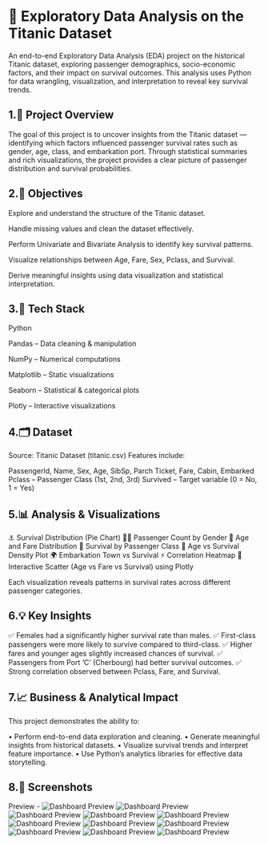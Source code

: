 # 🚢 Exploratory Data Analysis on the Titanic Dataset

An end-to-end Exploratory Data Analysis (EDA) project on the historical Titanic dataset, exploring passenger demographics, socio-economic factors, and their impact on survival outcomes. This analysis uses Python for data wrangling, visualization, and interpretation to reveal key survival trends.

## 1.📌 Project Overview

The goal of this project is to uncover insights from the Titanic dataset — identifying which factors influenced passenger survival rates such as gender, age, class, and embarkation port.
Through statistical summaries and rich visualizations, the project provides a clear picture of passenger distribution and survival probabilities.

## 2.🎯 Objectives

Explore and understand the structure of the Titanic dataset.

Handle missing values and clean the dataset effectively.

Perform Univariate and Bivariate Analysis to identify key survival patterns.

Visualize relationships between Age, Fare, Sex, Pclass, and Survival.

Derive meaningful insights using data visualization and statistical interpretation.

## 3.🧰 Tech Stack

Python

Pandas – Data cleaning & manipulation

NumPy – Numerical computations

Matplotlib – Static visualizations

Seaborn – Statistical & categorical plots

Plotly – Interactive visualizations

## 4.🗂️ Dataset

Source: Titanic Dataset (titanic.csv)
Features include:

PassengerId, Name, Sex, Age, SibSp, Parch
Ticket, Fare, Cabin, Embarked
Pclass – Passenger Class (1st, 2nd, 3rd)
Survived – Target variable (0 = No, 1 = Yes)

## 5.📊 Analysis & Visualizations

⚓ Survival Distribution (Pie Chart)
👩‍🦰 Passenger Count by Gender
🎂 Age and Fare Distribution
💺 Survival by Passenger Class
🧒 Age vs Survival Density Plot
🌍 Embarkation Town vs Survival
⚡ Correlation Heatmap
🧭 Interactive Scatter (Age vs Fare vs Survival) using Plotly

Each visualization reveals patterns in survival rates across different passenger categories.

## 6.💡 Key Insights

✅ Females had a significantly higher survival rate than males.
✅ First-class passengers were more likely to survive compared to third-class.
✅ Higher fares and younger ages slightly increased chances of survival.
✅ Passengers from Port ‘C’ (Cherbourg) had better survival outcomes.
✅ Strong correlation observed between Pclass, Fare, and Survival.

## 7.📈 Business & Analytical Impact

This project demonstrates the ability to:

• Perform end-to-end data exploration and cleaning.
• Generate meaningful insights from historical datasets.
• Visualize survival trends and interpret feature importance.
• Use Python’s analytics libraries for effective data storytelling.

## 8.📸 Screenshots

Preview -
           ![Dashboard Preview](https://github.com/ravisaini007/SCT_DS_2/blob/main/snapshot%20-1.png)
          ![Dashboard Preview](https://github.com/ravisaini007/SCT_DS_2/blob/main/snapshot%20-2.png)
          ![Dashboard Preview](https://github.com/ravisaini007/SCT_DS_2/blob/main/snapshot%20-3.png)
          ![Dashboard Preview](https://github.com/ravisaini007/SCT_DS_2/blob/main/snapshot%20-4.png)
          ![Dashboard Preview](https://github.com/ravisaini007/SCT_DS_2/blob/main/snapshot%20-5.png)
          ![Dashboard Preview](https://github.com/ravisaini007/SCT_DS_2/blob/main/snapshot%20-6.png)
          ![Dashboard Preview](https://github.com/ravisaini007/SCT_DS_2/blob/main/snapshot%20-7.png)
          ![Dashboard Preview](https://github.com/ravisaini007/SCT_DS_2/blob/main/snapshot%20-8.png)
          ![Dashboard Preview](https://github.com/ravisaini007/SCT_DS_2/blob/main/snapshot%20-9.png)
          ![Dashboard Preview](https://github.com/ravisaini007/SCT_DS_2/blob/main/snapshot%20-10.png)
          ![Dashboard Preview](https://github.com/ravisaini007/SCT_DS_2/blob/main/snapshot%20-11.png)
